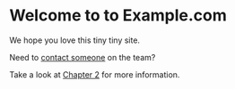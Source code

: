 # Welcome to to Example.com

We hope you love this tiny tiny site.

Need to [contact someone](contact.md) on the team?

Take a look at [Chapter 2](chapter2.md) for more information.
